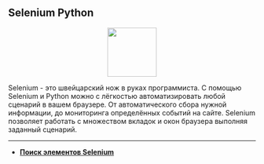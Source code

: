 ## Selenium Python

<div id="header" align="center">
  <img src="https://cdn.stepik.net/media/cache/images/courses/119495/cover_n6OcEKI/c5df5769f404ddd95baaaa756e696dec.png" width="100"/>
</div>

Selenium - это швейцарский нож в руках программиста. С помощью Selenium и Python можно с лёгкостью автоматизировать любой сценарий в вашем браузере. От автоматического сбора нужной информации, до мониторинга определённых событий на сайте. Selenium позволяет работать с множеством вкладок и окон браузера выполняя заданный сценарий.

---

- [**Поиск элементов Selenium**]()
